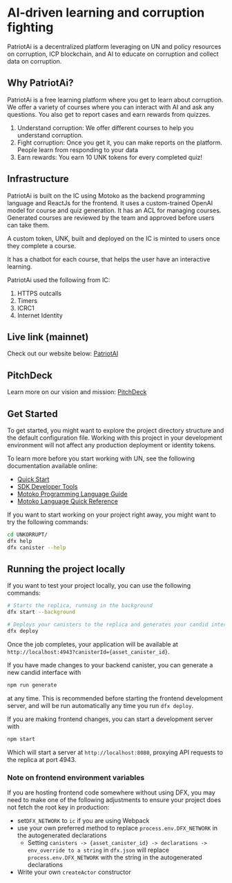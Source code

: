 # AI-driven learning and corruption fighting

PatriotAi is a decentralized platform leveraging on UN and policy resources on corruption, ICP blockchain, and AI to educate on corruption and collect data on corruption.

## Why PatriotAi?

PatriotAi is a free learning platform where you get to learn about corruption. We offer a variety of courses where you can interact with AI and ask any questions. You also get to report cases and earn rewards from quizzes.

1. Understand corruption: We offer different courses to help you understand corruption.
2. Fight corruption: Once you get it, you can make reports on the platform. People learn from responding to your data
3. Earn rewards: You earn 10 UNK tokens for every completed quiz!

## Infrastructure

PatriotAi is built on the IC using Motoko as the backend programming language and ReactJs for the frontend. It uses a custom-trained OpenAI model for course and quiz generation. It has an ACL for managing courses. Generated courses are reviewed by the team and approved before users can take them.

A custom token, UNK,  built and deployed on the IC is minted to users once they complete a course.

It has a chatbot for each course, that helps the user have an interactive learning.

PatriotAi used the following from IC:
1. HTTPS outcalls
2. Timers
3. ICRC1
4. Internet Identity


## Live link (mainnet)
 Check out our website below:
  [PatriotAI](https://kzwfs-haaaa-aaaak-ak3uq-cai.icp0.io)


## PitchDeck 
 Learn more on our vision and mission:
  [PitchDeck](https://shorturl.at/Gx6k7)

## Get Started

To get started, you might want to explore the project directory structure and the default configuration file. Working with this project in your development environment will not affect any production deployment or identity tokens.

To learn more before you start working with UN, see the following documentation available online:

- [Quick Start](https://internetcomputer.org/docs/current/developer-docs/setup/deploy-locally)
- [SDK Developer Tools](https://internetcomputer.org/docs/current/developer-docs/setup/install)
- [Motoko Programming Language Guide](https://internetcomputer.org/docs/current/motoko/main/motoko)
- [Motoko Language Quick Reference](https://internetcomputer.org/docs/current/motoko/main/language-manual)

If you want to start working on your project right away, you might want to try the following commands:

```bash
cd UNKORRUPT/
dfx help
dfx canister --help
```

## Running the project locally

If you want to test your project locally, you can use the following commands:

```bash
# Starts the replica, running in the background
dfx start --background

# Deploys your canisters to the replica and generates your candid interface
dfx deploy
```

Once the job completes, your application will be available at `http://localhost:4943?canisterId={asset_canister_id}`.

If you have made changes to your backend canister, you can generate a new candid interface with

```bash
npm run generate
```

at any time. This is recommended before starting the frontend development server, and will be run automatically any time you run `dfx deploy`.

If you are making frontend changes, you can start a development server with

```bash
npm start
```

Which will start a server at `http://localhost:8080`, proxying API requests to the replica at port 4943.

### Note on frontend environment variables

If you are hosting frontend code somewhere without using DFX, you may need to make one of the following adjustments to ensure your project does not fetch the root key in production:

- set`DFX_NETWORK` to `ic` if you are using Webpack
- use your own preferred method to replace `process.env.DFX_NETWORK` in the autogenerated declarations
  - Setting `canisters -> {asset_canister_id} -> declarations -> env_override to a string` in `dfx.json` will replace `process.env.DFX_NETWORK` with the string in the autogenerated declarations
- Write your own `createActor` constructor



